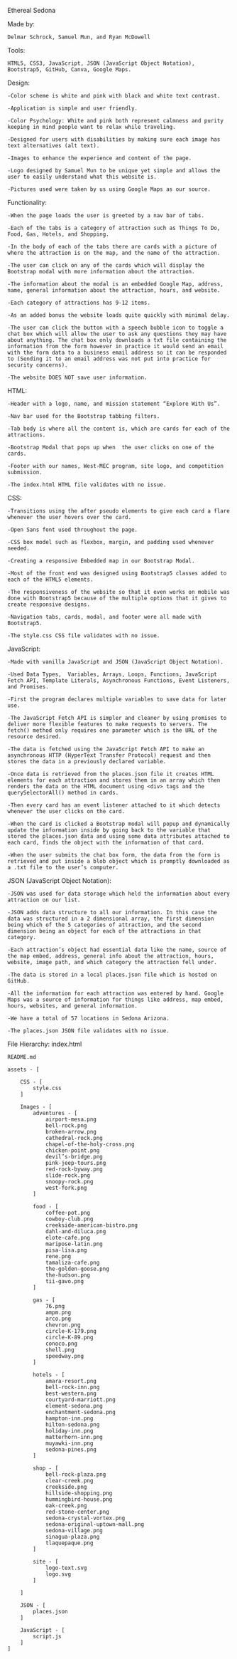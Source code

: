 Ethereal Sedona

Made by: 
    
    Delmar Schrock, Samuel Mun, and Ryan McDowell


Tools: 
    
    HTML5, CSS3, JavaScript, JSON (JavaScript Object Notation), Bootstrap5, GitHub, Canva, Google Maps.


Design:

    -Color scheme is white and pink with black and white text contrast.

    -Application is simple and user friendly.

    -Color Psychology: White and pink both represent calmness and purity keeping in mind people want to relax while traveling.

    -Designed for users with disabilities by making sure each image has text alternatives (alt text).

    -Images to enhance the experience and content of the page.

    -Logo designed by Samuel Mun to be unique yet simple and allows the user to easily understand what this website is.

    -Pictures used were taken by us using Google Maps as our source.


Functionality:

    -When the page loads the user is greeted by a nav bar of tabs.

    -Each of the tabs is a category of attraction such as Things To Do, Food, Gas, Hotels, and Shopping.

    -In the body of each of the tabs there are cards with a picture of where the attraction is on the map, and the name of the attraction.

    -The user can click on any of the cards which will display the Bootstrap modal with more information about the attraction.

    -The information about the modal is an embedded Google Map, address, name, general information about the attraction, hours, and website.

    -Each category of attractions has 9-12 items.

    -As an added bonus the website loads quite quickly with minimal delay.

    -The user can click the button with a speech bubble icon to toggle a chat box which will allow the user to ask any questions they may have  about anything. The chat box only downloads a txt file containing the information from the form however in practice it would send an email with the form data to a business email address so it can be responded to (Sending it to an email address was not put into practice for security concerns).

    -The website DOES NOT save user information.


HTML:

    -Header with a logo, name, and mission statement “Explore With Us”.

    -Nav bar used for the Bootstrap tabbing filters.

    -Tab body is where all the content is, which are cards for each of the attractions.

    -Bootstrap Modal that pops up when  the user clicks on one of the cards.

    -Footer with our names, West-MEC program, site logo, and competition submission.

    -The index.html HTML file validates with no issue.


CSS: 

    -Transitions using the after pseudo elements to give each card a flare whenever the user hovers over the card.

    -Open Sans font used throughout the page.
    
    -CSS box model such as flexbox, margin, and padding used whenever needed.

    -Creating a responsive Embedded map in our Bootstrap Modal.

    -Most of the front end was designed using Bootstrap5 classes added to each of the HTML5 elements.

    -The responsiveness of the website so that it even works on mobile was done with Bootstrap5 because of the multiple options that it gives to create responsive designs.

    -Navigation tabs, cards, modal, and footer were all made with Bootstrap5.

    -The style.css CSS file validates with no issue.


JavaScript:

    -Made with vanilla JavaScript and JSON (JavaScript Object Notation).

    -Used Data Types,  Variables, Arrays, Loops, Functions, JavaScript Fetch API, Template Literals, Asynchronous Functions, Event Listeners,  and Promises.

    -First the program declares multiple variables to save data for later use.

    -The JavaScript Fetch API is simpler and cleaner by using promises to deliver more flexible features to make requests to servers. The fetch() method only requires one parameter which is the URL of the resource desired.

    -The data is fetched using the JavaScript Fetch API to make an asynchronous HTTP (HyperText Transfer Protocol) request and then stores the data in a previously declared variable.

    -Once data is retrieved from the places.json file it creates HTML elements for each attraction and stores them in an array which then renders the data on the HTML document using <div> tags and the querySelectorAll() method in cards.

    -Then every card has an event listener attached to it which detects whenever the user clicks on the card.

    -When the card is clicked a Bootstrap modal will popup and dynamically update the information inside by going back to the variable that stored the places.json data and using some data attributes attached to each card, finds the object with the information of that card.

    -When the user submits the chat box form, the data from the form is retrieved and put inside a blob object which is promptly downloaded as a .txt file to the user’s computer.


JSON (JavaScript Object Notation):

    -JSON was used for data storage which held the information about every attraction on our list.

    -JSON adds data structure to all our information. In this case the data was structured in a 2 dimensional array, the first dimension being which of the 5 categories of attraction, and the second dimension being an object for each of the attractions in that category.

    -Each attraction’s object had essential data like the name, source of the map embed, address, general info about the attraction, hours, website, image path, and which category the attraction fell under.

    -The data is stored in a local places.json file which is hosted on GitHub.

    -All the information for each attraction was entered by hand. Google Maps was a source of information for things like address, map embed, hours, websites, and general information.

    -We have a total of 57 locations in Sedona Arizona.

    -The places.json JSON file validates with no issue.


File Hierarchy:
	index.html
 
	README.md

	assets - [

		CSS - [
			style.css
		]

		Images - [
			adventures - [
				airport-mesa.png
				bell-rock.png
				broken-arrow.png
				cathedral-rock.png 
				chapel-of-the-holy-cross.png
				chicken-point.png
				devil’s-bridge.png
				pink-jeep-tours.png
				red-rock-byway.png
				slide-rock.png
				snoopy-rock.png
				west-fork.png
			]

			food - [
				coffee-pot.png
				cowboy-club.png
				creekside-american-bistro.png
				dahl-and-diluca.png
				elote-cafe.png
				maripose-latin.png
				pisa-lisa.png
				rene.png
				tamaliza-cafe.png
                the-golden-goose.png
                the-hudson.png
                tii-gavo.png	
			]

			gas - [
				76.png
				ampm.png
				arco.png
				chevron.png
				circle-K-179.png
				circle-K-89.png
				conoco.png
				shell.png
				speedway.png
			]
 
			hotels - [
				amara-resort.png
				bell-rock-inn.png
				best-western.png
				courtyard-marriott.png
				element-sedona.png
				enchantment-sedona.png
				hampton-inn.png
				hilton-sedona.png
				holiday-inn.png
				matterhorn-inn.png
				muyawki-inn.png
				sedona-pines.png
			]

			shop - [
				bell-rock-plaza.png
				clear-creek.png
				creekside.png
				hillside-shopping.png
				hummingbird-house.png
				oak-creek.png
				red-stone-center.png
				sedona-crystal-vortex.png
				sedona-original-uptown-mall.png
				sedona-village.png
				sinagua-plaza.png
				tlaquepaque.png
			]

			site - [
				logo-text.svg
				logo.svg
			]

		]

		JSON - [
			places.json
		]

		JavaScript - [
			script.js
		]
    ]